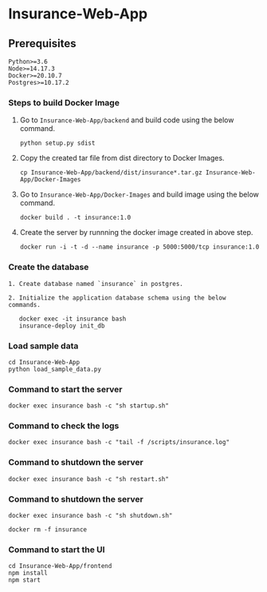 # Insurance-Web-App

## Prerequisites
   ```
   Python>=3.6
   Node>=14.17.3
   Docker>=20.10.7
   Postgres>=10.17.2
   ```

### Steps to build Docker Image
1. Go to `Insurance-Web-App/backend` and build code using the below command.

   `python setup.py sdist`

2. Copy the created tar file from dist directory to Docker Images.

   `cp Insurance-Web-App/backend/dist/insurance*.tar.gz Insurance-Web-App/Docker-Images`

3. Go to `Insurance-Web-App/Docker-Images` and build image using the below command.

   `docker build . -t insurance:1.0`

4. Create the server by runnning the docker image created in above step.

   `docker run -i -t -d --name insurance -p 5000:5000/tcp insurance:1.0`
   
### Create the database
    1. Create database named `insurance` in postgres.
    
    2. Initialize the application database schema using the below commands.
    
       docker exec -it insurance bash
       insurance-deploy init_db
    
### Load sample data
   ```
   cd Insurance-Web-App
   python load_sample_data.py
   ```

### Command to start the server

   `docker exec insurance bash -c "sh startup.sh"`

### Command to check the logs

   `docker exec insurance bash -c "tail -f /scripts/insurance.log"`
   
### Command to shutdown the server
   `docker exec insurance bash -c "sh restart.sh"`

### Command to shutdown the server
   `docker exec insurance bash -c "sh shutdown.sh"`
   
   `docker rm -f insurance`
   
### Command to start the UI
    cd Insurance-Web-App/frontend
    npm install
    npm start
